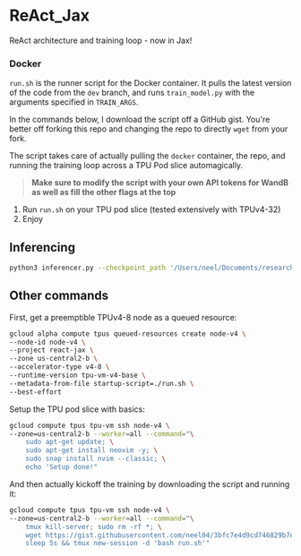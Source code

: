 # ReAct_Jax
ReAct architecture and training loop - now in Jax!

### Docker

`run.sh` is the runner script for the Docker container. It pulls the latest version of the code from the `dev` branch, and runs `train_model.py` with the arguments specified in `TRAIN_ARGS`.

In the commands below, I download the script off a GitHub gist. You're better off forking this repo and changing the repo to directly `wget` from your fork.

The script takes care of actually pulling the `docker` container, the repo, and running the training loop across a TPU Pod slice automagically.

> **Make sure to modify the script with your own API tokens for WandB as well as fill the other flags at the top**

1. Run `run.sh` on your TPU pod slice (tested extensively with TPUv4-32)
2. Enjoy

## Inferencing

```bash
python3 inferencer.py --checkpoint_path '/Users/neel/Documents/research/ReAct_Jax/ReAct/outputs/model 5000.eqx' --num_blocks 3 --width 256 --n_heads 4 --seqlen 196  --prompt "Sam is sad because"
```

## Other commands

First, get a preemptible TPUv4-8 node as a queued resource:

```bash
gcloud alpha compute tpus queued-resources create node-v4 \
--node-id node-v4 \
--project react-jax \
--zone us-central2-b \
--accelerator-type v4-8 \
--runtime-version tpu-vm-v4-base \
--metadata-from-file startup-script=./run.sh \
--best-effort
```

Setup the TPU pod slice with basics:

```bash
gcloud compute tpus tpu-vm ssh node-v4 \
--zone=us-central2-b --worker=all --command="\
    sudo apt-get update; \
    sudo apt-get install neovim -y; \
    sudo snap install nvim --classic; \
    echo 'Setup done!"
```

And then actually kickoff the training by downloading the script and running it:

```bash
gcloud compute tpus tpu-vm ssh node-v4 \
--zone=us-central2-b --worker=all --command="\
    tmux kill-server; sudo rm -rf *; \
    wget https://gist.githubusercontent.com/neel04/3bfc7e4d9cd746829b7e72f1b6fac5de/raw/run.sh; \
    sleep 5s && tmux new-session -d 'bash run.sh'"
```